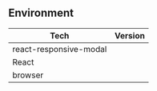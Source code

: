 <!--- 
  Thank you very much to open an issue :).
  For bugs you can use this codesandbox.io template https://codesandbox.io/s/9jxp669j2o and fork it to show your issue.
-->

## Environment

| Tech                   | Version |
| ---------------------- | ------- |
| react-responsive-modal |         |
| React                  |         |
| browser                |         |
